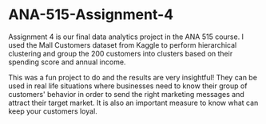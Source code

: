 # ANA-515-Assignment-4

Assignment 4 is our final data analytics project in the ANA 515 course. I used the Mall Customers dataset from Kaggle to perform hierarchical clustering and group the 200 customers into clusters based on their spending score and annual income.

This was a fun project to do and the results are very insightful! They can be used in real life situations where businesses need to know their group of customers' behavior in order to send the right marketing messages and attract their target market. It is also an important measure to know what can keep your customers loyal.
